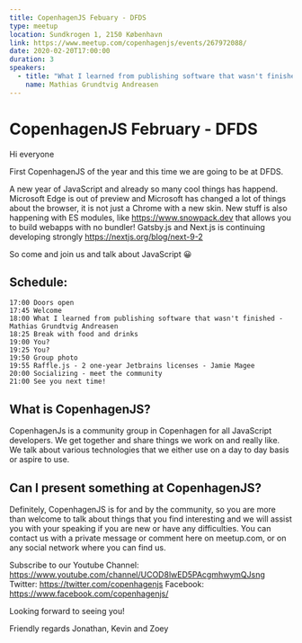 ```yaml
---
title: CopenhagenJS Febuary - DFDS
type: meetup
location: Sundkrogen 1, 2150 København
link: https://www.meetup.com/copenhagenjs/events/267972088/
date: 2020-02-20T17:00:00
duration: 3
speakers:
  - title: "What I learned from publishing software that wasn't finished"
    name: Mathias Grundtvig Andreasen
---
```


# CopenhagenJS February - DFDS

Hi everyone

First CopenhagenJS of the year and this time we are going to be at DFDS.

A new year of JavaScript and already so many cool things has happend. Microsoft Edge is out of preview and Microsoft has changed a lot of things about the browser, it is not just a Chrome with a new skin.
New stuff is also happening with ES modules, like https://www.snowpack.dev that allows you to build webapps with no bundler! Gatsby.js and Next.js is continuing developing strongly https://nextjs.org/blog/next-9-2

So come and join us and talk about JavaScript 😀

## Schedule:

    17:00 Doors open
    17:45 Welcome
    18:00 What I learned from publishing software that wasn't finished - Mathias Grundtvig Andreasen
    18:25 Break with food and drinks
    19:00 You?
    19:25 You?
    19:50 Group photo
    19:55 Raffle.js - 2 one-year Jetbrains licenses - Jamie Magee
    20:00 Socializing - meet the community
    21:00 See you next time!

## What is CopenhagenJS?

CopenhagenJs is a community group in Copenhagen for all JavaScript developers. We get together and share things we work on and really like. We talk about various technologies that we either use on a day to day basis or aspire to use.

## Can I present something at CopenhagenJS?

Definitely, CopenhagenJS is for and by the community, so you are more than welcome to talk about things that you find interesting and we will assist you with your speaking if you are new or have any difficulties. You can contact us with a private message or comment here on meetup.com, or on any social network where you can find us.

Subscribe to our Youtube Channel: https://www.youtube.com/channel/UCOD8lwED5PAcgmhwymQJsng
Twitter: https://twitter.com/copenhagenjs
Facebook: https://www.facebook.com/copenhagenjs/

Looking forward to seeing you!

Friendly regards
Jonathan, Kevin and Zoey
